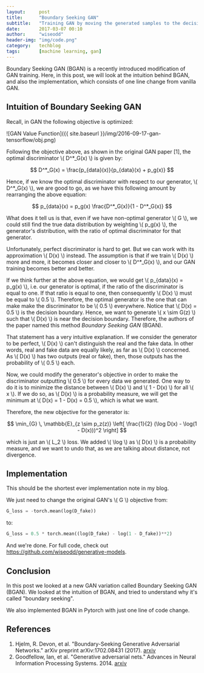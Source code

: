 ```yaml
---
layout:     post
title:      "Boundary Seeking GAN"
subtitle:   "Training GAN by moving the generated samples to the decision boundary."
date:       2017-03-07 00:10
author:     "wiseodd"
header-img: "img/code.png"
category:   techblog
tags:       [machine learning, gan]
---
```


Boundary Seeking GAN (BGAN) is a recently introduced modification of GAN training. Here, in this post, we will look at the intuition behind BGAN, and also the implementation, which consists of one line change from vanilla GAN.

<h2 class="section-heading">Intuition of Boundary Seeking GAN</h2>

Recall, in GAN the following objective is optimized:

![GAN Value Function]({{ site.baseurl }}/img/2016-09-17-gan-tensorflow/obj.png)

Following the objective above, as shown in the original GAN paper [1], the optimal discriminator \\( D^*_G(x) \\) is given by:

$$
D^*_G(x) = \frac{p_{data}(x)}{p_{data}(x) + p_g(x)}
$$

Hence, if we know the optimal discriminator with respect to our generator, \\( D^*_G(x) \\), we are good to go, as we have this following amount by rearranging the above equation:

$$
p_{data}(x) = p_g(x) \frac{D^*_G(x)}{1 - D^*_G(x)}
$$

What does it tell us is that, even if we have non-optimal generator \\( G \\), we could still find the true data distribution by weighting \\( p_g(x) \\), the generator's distribution, with the ratio of optimal discriminator for that generator.

Unfortunately, perfect discriminator is hard to get. But we can work with its approximation \\( D(x) \\) instead. The assumption is that if we train \\( D(x) \\) more and more, it becomes closer and closer to \\( D^*_G(x) \\), and our GAN training becomes better and better.

If we think further at the above equation, we would get \\( p_{data}(x) = p_g(x) \\), i.e. our generator is optimal, if the ratio of the discriminator is equal to one. If that ratio is equal to one, then consequently \\( D(x) \\) must be equal to \\( 0.5 \\). Therefore, the optimal generator is the one that can make make the discriminator to be \\( 0.5 \\) everywhere. Notice that \\( D(x) = 0.5 \\) is the decision boundary. Hence, we want to generate \\( x \sim G(z) \\) such that \\( D(x) \\) is near the decision boundary. Therefore, the authors of the paper named this method _Boundary Seeking GAN_ (BGAN).

That statement has a very intuitive explanation. If we consider the generator to be perfect, \\( D(x) \\) can't distinguish the real and the fake data. In other words, real and fake data are equally likely, as far as \\( D(x) \\) concerned. As \\( D(x) \\) has two outputs (real or fake), then, those outputs has the probability of \\( 0.5 \\) each.

Now, we could modify the generator's objective in order to make the discriminator outputting \\( 0.5 \\) for every data we generated. One way to do it is to minimize the distance between \\( D(x) \\) and \\( 1 - D(x) \\) for all \\( x \\). If we do so, as \\( D(x) \\) is a probability measure, we will get the minimum at \\( D(x) = 1 - D(x) = 0.5 \\), which is what we want.

Therefore, the new objective for the generator is:

$$
\min_{G} \, \mathbb{E}_{z \sim p_z(z)} \left[ \frac{1}{2} (\log D(x) - \log(1 - D(x)))^2 \right]
$$

which is just an \\( L_2 \\) loss. We added \\( \log \\) as \\( D(x) \\) is a probability measure, and we want to undo that, as we are talking about distance, not divergence.


<h2 class="section-heading">Implementation</h2>

This should be the shortest ever implementation note in my blog.

We just need to change the original GAN's \\( G \\) objective from:

``` python
G_loss = -torch.mean(log(D_fake))
```

to:

``` python
G_loss = 0.5 * torch.mean((log(D_fake) - log(1 - D_fake))**2)
```

And we're done. For full code, check out <https://github.com/wiseodd/generative-models>.


<h2 class="section-heading">Conclusion</h2>

In this post we looked at a new GAN variation called Boundary Seeking GAN (BGAN). We looked at the intuition of BGAN, and tried to understand why it's called "boundary seeking".

We also implemented BGAN in Pytorch with just one line of code change.


<h2 class="section-heading">References</h2>

1. Hjelm, R. Devon, et al. "Boundary-Seeking Generative Adversarial Networks." arXiv preprint arXiv:1702.08431 (2017). [arxiv](https://arxiv.org/abs/1702.08431)
2. Goodfellow, Ian, et al. "Generative adversarial nets." Advances in Neural Information Processing Systems. 2014. [arxiv](http://papers.nips.cc/paper/5423-generative-adversarial-nets.pdf)
